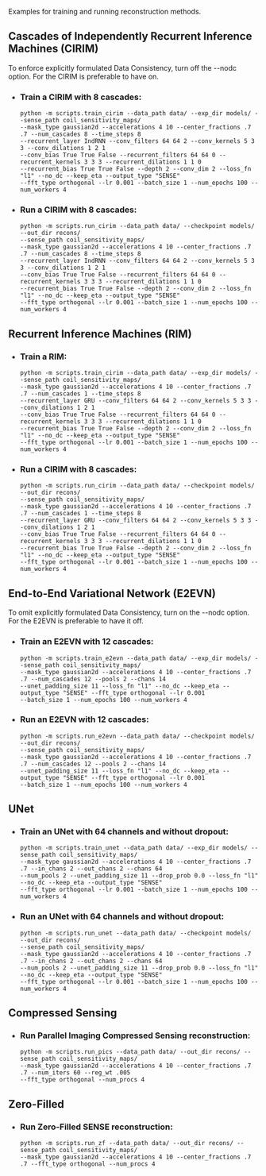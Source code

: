 Examples for training and running reconstruction methods.

## Cascades of Independently Recurrent Inference Machines (CIRIM)

To enforce explicitly formulated Data Consistency, turn off the --nodc option. For the CIRIM is preferable to have on.

* ### **Train** a CIRIM with 8 cascades:
    ```shell
    python -m scripts.train_cirim --data_path data/ --exp_dir models/ --sense_path coil_sensitivity_maps/ 
    --mask_type gaussian2d --accelerations 4 10 --center_fractions .7 .7 --num_cascades 8 --time_steps 8
    --recurrent_layer IndRNN --conv_filters 64 64 2 --conv_kernels 5 3 3 --conv_dilations 1 2 1
    --conv_bias True True False --recurrent_filters 64 64 0 --recurrent_kernels 3 3 3 --recurrent_dilations 1 1 0 
    --recurrent_bias True True False --depth 2 --conv_dim 2 --loss_fn "l1" --no_dc --keep_eta --output_type "SENSE" 
    --fft_type orthogonal --lr 0.001 --batch_size 1 --num_epochs 100 --num_workers 4
    ```
* ### **Run** a CIRIM with 8 cascades:
    ```shell
    python -m scripts.run_cirim --data_path data/ --checkpoint models/ --out_dir recons/ 
    --sense_path coil_sensitivity_maps/ 
    --mask_type gaussian2d --accelerations 4 10 --center_fractions .7 .7 --num_cascades 8 --time_steps 8
    --recurrent_layer IndRNN --conv_filters 64 64 2 --conv_kernels 5 3 3 --conv_dilations 1 2 1
    --conv_bias True True False --recurrent_filters 64 64 0 --recurrent_kernels 3 3 3 --recurrent_dilations 1 1 0 
    --recurrent_bias True True False --depth 2 --conv_dim 2 --loss_fn "l1" --no_dc --keep_eta --output_type "SENSE" 
    --fft_type orthogonal --lr 0.001 --batch_size 1 --num_epochs 100 --num_workers 4
    ```

## Recurrent Inference Machines (RIM)

* ### **Train** a RIM:
    ```shell
    python -m scripts.train_cirim --data_path data/ --exp_dir models/ --sense_path coil_sensitivity_maps/ 
    --mask_type gaussian2d --accelerations 4 10 --center_fractions .7 .7 --num_cascades 1 --time_steps 8
    --recurrent_layer GRU --conv_filters 64 64 2 --conv_kernels 5 3 3 --conv_dilations 1 2 1
    --conv_bias True True False --recurrent_filters 64 64 0 --recurrent_kernels 3 3 3 --recurrent_dilations 1 1 0 
    --recurrent_bias True True False --depth 2 --conv_dim 2 --loss_fn "l1" --no_dc --keep_eta --output_type "SENSE" 
    --fft_type orthogonal --lr 0.001 --batch_size 1 --num_epochs 100 --num_workers 4
    ```
* ### **Run** a CIRIM with 8 cascades:
    ```shell
    python -m scripts.run_cirim --data_path data/ --checkpoint models/ --out_dir recons/ 
    --sense_path coil_sensitivity_maps/ 
    --mask_type gaussian2d --accelerations 4 10 --center_fractions .7 .7 --num_cascades 1 --time_steps 8
    --recurrent_layer GRU --conv_filters 64 64 2 --conv_kernels 5 3 3 --conv_dilations 1 2 1
    --conv_bias True True False --recurrent_filters 64 64 0 --recurrent_kernels 3 3 3 --recurrent_dilations 1 1 0 
    --recurrent_bias True True False --depth 2 --conv_dim 2 --loss_fn "l1" --no_dc --keep_eta --output_type "SENSE" 
    --fft_type orthogonal --lr 0.001 --batch_size 1 --num_epochs 100 --num_workers 4
    ```

## End-to-End Variational Network (E2EVN)

To omit explicitly formulated Data Consistency, turn on the --nodc option. For the E2EVN is preferable to have it off.

* ### **Train** an E2EVN with 12 cascades:
    ```shell
    python -m scripts.train_e2evn --data_path data/ --exp_dir models/ --sense_path coil_sensitivity_maps/ 
    --mask_type gaussian2d --accelerations 4 10 --center_fractions .7 .7 --num_cascades 12 --pools 2 --chans 14
    --unet_padding_size 11 --loss_fn "l1" --no_dc --keep_eta --output_type "SENSE" --fft_type orthogonal --lr 0.001 
    --batch_size 1 --num_epochs 100 --num_workers 4
    ```
* ### **Run** an E2EVN with 12 cascades:
    ```shell
    python -m scripts.run_e2evn --data_path data/ --checkpoint models/ --out_dir recons/
    --sense_path coil_sensitivity_maps/ 
    --mask_type gaussian2d --accelerations 4 10 --center_fractions .7 .7 --num_cascades 12 --pools 2 --chans 14
    --unet_padding_size 11 --loss_fn "l1" --no_dc --keep_eta --output_type "SENSE" --fft_type orthogonal --lr 0.001 
    --batch_size 1 --num_epochs 100 --num_workers 4
    ```

## UNet

* ### **Train** an UNet with 64 channels and without dropout:
    ```shell
    python -m scripts.train_unet --data_path data/ --exp_dir models/ --sense_path coil_sensitivity_maps/ 
    --mask_type gaussian2d --accelerations 4 10 --center_fractions .7 .7 --in_chans 2 --out_chans 2 --chans 64
    --num_pools 2 --unet_padding_size 11 --drop_prob 0.0 --loss_fn "l1" --no_dc --keep_eta --output_type "SENSE" 
    --fft_type orthogonal --lr 0.001 --batch_size 1 --num_epochs 100 --num_workers 4
    ```
* ### **Run** an UNet with 64 channels and without dropout:
    ```shell
    python -m scripts.run_unet --data_path data/ --checkpoint models/  --out_dir recons/
    --sense_path coil_sensitivity_maps/ 
    --mask_type gaussian2d --accelerations 4 10 --center_fractions .7 .7 --in_chans 2 --out_chans 2 --chans 64
    --num_pools 2 --unet_padding_size 11 --drop_prob 0.0 --loss_fn "l1" --no_dc --keep_eta --output_type "SENSE" 
    --fft_type orthogonal --lr 0.001 --batch_size 1 --num_epochs 100 --num_workers 4
    ```

## Compressed Sensing

* ### **Run** Parallel Imaging Compressed Sensing reconstruction:
    ```shell
    python -m scripts.run_pics --data_path data/ --out_dir recons/ --sense_path coil_sensitivity_maps/ 
    --mask_type gaussian2d --accelerations 4 10 --center_fractions .7 .7 --num_iters 60 --reg_wt .005 
    --fft_type orthogonal --num_procs 4
    ```

## Zero-Filled

* ### **Run** Zero-Filled SENSE reconstruction:
    ```shell
    python -m scripts.run_zf --data_path data/ --out_dir recons/ --sense_path coil_sensitivity_maps/ 
    --mask_type gaussian2d --accelerations 4 10 --center_fractions .7 .7 --fft_type orthogonal --num_procs 4
    ```